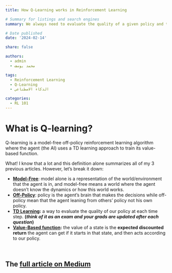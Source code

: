 ```yaml
---
title: How Q-Learning works in Reinforcement Learning

# Summary for listings and search engines
summary: We always need to evaluate the quality of a given policy and the Q comes from Quality (the quality of the policy). So, let's see how Q-learning works

# Date published
date: '2024-02-14'

share: false

authors:
  - admin
  - محمد يوسف

tags:
  - Reinforcement Learning
  - Q-Learning
  - الذكاء الاصطناعي

categories:
  - RL 101
---
```


# **What is Q-learning?**

Q-learning is a model-free off-policy reinforcement learning algorithm where the agent (the AI) uses a TD learning approach to train its value-based function.

What! I know that a lot and this definition alone summarizes all of my 3 previous articles. However, let’s break it down:

- **[Model-Free](https://medium.com/@mohamedyosef101/model-free-policy-learning-08d163338604#a9a3)**: model alone is a representation of the world/environment that the agent is in, and model-free means a world where the agent doesn’t know the dynamics or how this world works.
- **[Off-Policy](https://medium.com/@mohamedyosef101/model-free-policy-learning-08d163338604#8857)**: policy is the agent’s brain that makes the decisions while off-policy mean that the agent leaning from others’ policy not his own policy.
- **[TD Learning](https://medium.com/@mohamedyosef101/model-free-policy-learning-08d163338604#50ca):** a way to evaluate the quality of our policy at each time step. **(***think of it as an exam and your grads are updated after each question***)**
- **[Value-Based function](https://medium.com/@mohamedyosef101/the-fundamentals-of-reinforcement-learning-explained-f42de0053fc7#4b00):** the value of a state is the **expected discounted return** the agent can get if it starts in that state, and then acts according to our policy.

<div><br></div>

## The [full article on Medium](https://medium.com/@mohamedyosef101/how-q-learning-works-in-reinforcement-learning-6d85e0cb6668)